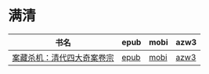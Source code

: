 # 满清

| 书名 | epub | mobi | azw3 |
| --- | --- | --- | --- |
| [案藏杀机：清代四大奇案卷宗](http://ct.dalanmei.com/f/31084289-571790904-43c647) | [epub](http://ct.dalanmei.com/f/31084289-571790904-43c647) | [mobi](http://ct.dalanmei.com/f/31084289-571457774-dd8088) | [azw3](http://ct.dalanmei.com/f/31084289-571898865-cfef82) |
